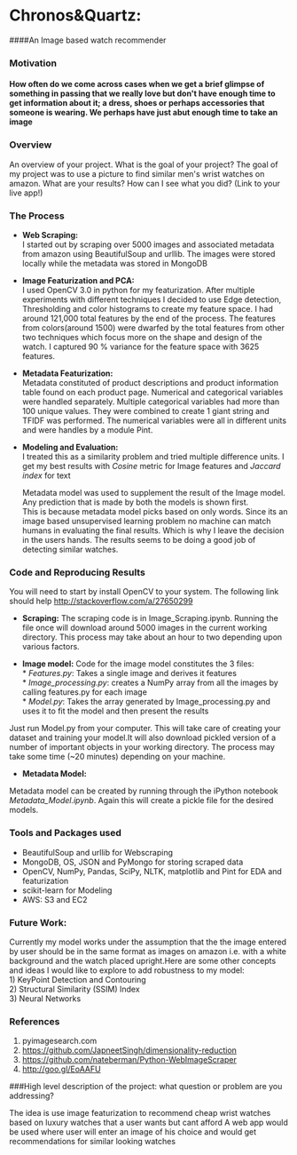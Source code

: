 # Chronos&Quartz:
####An Image based watch recommender

### Motivation
#### How often do we come across cases when we get a brief glimpse of something in passing that we really love but don't have enough time to get information about it;  a dress, shoes or perhaps accessories that someone is wearing. We perhaps have just abut enough time to take an image

### Overview

An overview of your project.
What is the goal of your project?
The goal of my project was to use a picture to find similar men's wrist watches on amazon.
What are your results?
How can I see what you did? (Link to your live app!)

### The Process

* __Web Scraping:__<br />
  I started out by scraping over 5000 images and associated metadata from amazon using BeautifulSoup and urllib.
  The images were stored locally while the metadata was stored in MongoDB

* __Image Featurization and PCA:__<br />
 I used OpenCV 3.0 in python for my featurization. After multiple experiments with different techniques I decided to use Edge detection, Thresholding and color histograms to create my feature space. I had around 121,000 total features by the end of the process. The features from colors(around 1500) were dwarfed by the total features from other two techniques which focus more on the shape
 and design of the watch. I captured 90 % variance for the feature space with 3625 features.

* __Metadata Featurization:__<br />
  Metadata constituted of product descriptions and product information table found on each product page. Numerical and categorical variables were handled separately. Multiple categorical variables had more than 100 unique values. They were combined to create 1 giant string and TFIDF was performed. The numerical variables were all in different units and were handles by a module Pint.  


* __Modeling and Evaluation:__<br />
  I treated this as a similarity problem and tried multiple difference units. I get my best results with *Cosine* metric for Image features and *Jaccard index* for text

  Metadata model was used to supplement the result of the Image model. Any prediction that is made by both the models is shown first.  
  This is because metadata model picks based on only words. Since its an image based unsupervised learning problem no machine can match humans in evaluating the final results. Which is why I leave the decision in the users hands. The results seems to be doing a good job of detecting similar watches.

### Code and Reproducing Results
You will need to start by install OpenCV to your system. The following link should help
http://stackoverflow.com/a/27650299

* __Scraping:__
The scraping code is in Image_Scraping.ipynb. Running the file once will download around 5000 images in the current working directory. This process may take about an hour to two depending upon various factors.

* __Image model:__
Code for the image model constitutes the 3 files: <br />
          * *Features.py*: Takes a single image and derives it features<br />
          * *Image_processing.py*: creates a NumPy array from all the images by calling features.py for each image<br />
          * *Model.py*: Takes the array generated by Image_processing.py and uses it to fit the model and then present the results<br />

Just run Model.py from your computer. This will take care of  creating your dataset and training your model.It will also download pickled version of a number of important objects in your working directory. The process may take some time (~20 minutes) depending on your machine.

* __Metadata Model:__

Metadata model can be created by running through the iPython notebook *Metadata_Model.ipynb*. Again this will create a pickle file for the desired models.

### Tools and Packages used

* BeautifulSoup and urllib for Webscraping
* MongoDB, OS, JSON and PyMongo for storing scraped data
* OpenCV, NumPy, Pandas, SciPy, NLTK, matplotlib and  Pint for EDA and featurization
* scikit-learn for Modeling
* AWS: S3 and EC2


### Future Work:

  Currently my model works under the assumption that the the image entered by user should be in the same format as images on amazon
  i.e. with a white background and the watch placed upright.Here are some other concepts and ideas I would like to explore to add robustness to my model:<br />
    1) KeyPoint Detection and Contouring<br />
    2) Structural Similarity (SSIM) Index<br />
    3) Neural Networks<br />



### References
1) pyimagesearch.com <br />
2) https://github.com/JapneetSingh/dimensionality-reduction <br />
3) https://github.com/nateberman/Python-WebImageScraper<br />
4) http://goo.gl/EoAAFU<br />


###High level description of the project: what question or problem are you addressing?

The idea is use image featurization to recommend cheap wrist watches based on luxury watches that a user wants but cant afford
A web app would be used where user will enter an image of his choice and would get recommendations for similar looking watches

